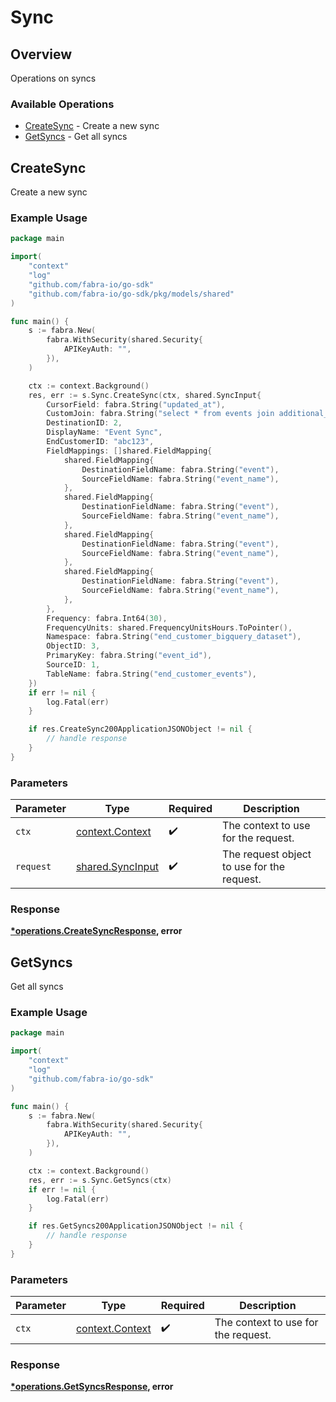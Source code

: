 # Sync

## Overview

Operations on syncs

### Available Operations

* [CreateSync](#createsync) - Create a new sync
* [GetSyncs](#getsyncs) - Get all syncs

## CreateSync

Create a new sync

### Example Usage

```go
package main

import(
	"context"
	"log"
	"github.com/fabra-io/go-sdk"
	"github.com/fabra-io/go-sdk/pkg/models/shared"
)

func main() {
    s := fabra.New(
        fabra.WithSecurity(shared.Security{
            APIKeyAuth: "",
        }),
    )

    ctx := context.Background()
    res, err := s.Sync.CreateSync(ctx, shared.SyncInput{
        CursorField: fabra.String("updated_at"),
        CustomJoin: fabra.String("select * from events join additional_properties on events.id = additional_properties.event_id;"),
        DestinationID: 2,
        DisplayName: "Event Sync",
        EndCustomerID: "abc123",
        FieldMappings: []shared.FieldMapping{
            shared.FieldMapping{
                DestinationFieldName: fabra.String("event"),
                SourceFieldName: fabra.String("event_name"),
            },
            shared.FieldMapping{
                DestinationFieldName: fabra.String("event"),
                SourceFieldName: fabra.String("event_name"),
            },
            shared.FieldMapping{
                DestinationFieldName: fabra.String("event"),
                SourceFieldName: fabra.String("event_name"),
            },
            shared.FieldMapping{
                DestinationFieldName: fabra.String("event"),
                SourceFieldName: fabra.String("event_name"),
            },
        },
        Frequency: fabra.Int64(30),
        FrequencyUnits: shared.FrequencyUnitsHours.ToPointer(),
        Namespace: fabra.String("end_customer_bigquery_dataset"),
        ObjectID: 3,
        PrimaryKey: fabra.String("event_id"),
        SourceID: 1,
        TableName: fabra.String("end_customer_events"),
    })
    if err != nil {
        log.Fatal(err)
    }

    if res.CreateSync200ApplicationJSONObject != nil {
        // handle response
    }
}
```

### Parameters

| Parameter                                             | Type                                                  | Required                                              | Description                                           |
| ----------------------------------------------------- | ----------------------------------------------------- | ----------------------------------------------------- | ----------------------------------------------------- |
| `ctx`                                                 | [context.Context](https://pkg.go.dev/context#Context) | :heavy_check_mark:                                    | The context to use for the request.                   |
| `request`                                             | [shared.SyncInput](../../models/shared/syncinput.md)  | :heavy_check_mark:                                    | The request object to use for the request.            |


### Response

**[*operations.CreateSyncResponse](../../models/operations/createsyncresponse.md), error**


## GetSyncs

Get all syncs

### Example Usage

```go
package main

import(
	"context"
	"log"
	"github.com/fabra-io/go-sdk"
)

func main() {
    s := fabra.New(
        fabra.WithSecurity(shared.Security{
            APIKeyAuth: "",
        }),
    )

    ctx := context.Background()
    res, err := s.Sync.GetSyncs(ctx)
    if err != nil {
        log.Fatal(err)
    }

    if res.GetSyncs200ApplicationJSONObject != nil {
        // handle response
    }
}
```

### Parameters

| Parameter                                             | Type                                                  | Required                                              | Description                                           |
| ----------------------------------------------------- | ----------------------------------------------------- | ----------------------------------------------------- | ----------------------------------------------------- |
| `ctx`                                                 | [context.Context](https://pkg.go.dev/context#Context) | :heavy_check_mark:                                    | The context to use for the request.                   |


### Response

**[*operations.GetSyncsResponse](../../models/operations/getsyncsresponse.md), error**

